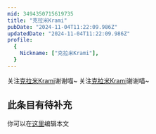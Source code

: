 ```yaml
---
mid: 3494350715619735
title: "克拉米Krami"
pubDate: "2024-11-04T11:22:09.986Z"
updatedDate: "2024-11-04T11:22:09.986Z"
profile:
  {
    Nickname: ["克拉米Krami"],
  }
---
```


关注[克拉米Krami](https://space.bilibili.com/3494350715619735)谢谢喵~ 关注[克拉米Krami](https://space.bilibili.com/3494350715619735)谢谢喵~

## 此条目有待补充
你可以在[这里](https://github.com/Yuhanawa/VTuber.ICU/edit/master/src/content/v/克拉米Krami/index.md)编辑本文
